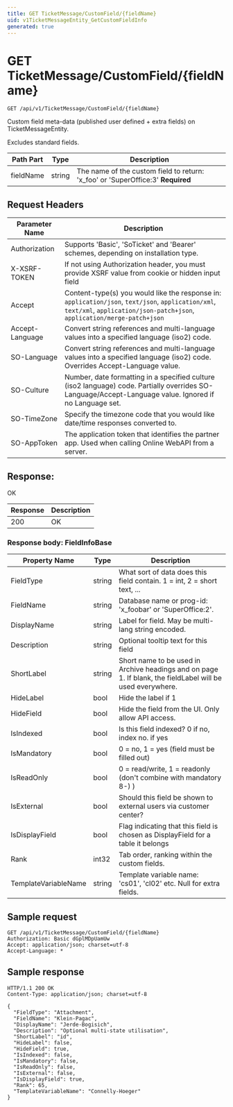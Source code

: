 ```yaml
---
title: GET TicketMessage/CustomField/{fieldName}
uid: v1TicketMessageEntity_GetCustomFieldInfo
generated: true
---
```


# GET TicketMessage/CustomField/{fieldName}

```http
GET /api/v1/TicketMessage/CustomField/{fieldName}
```

Custom field meta-data (published user defined + extra fields) on TicketMessageEntity.


Excludes standard fields.





| Path Part | Type | Description |
|-----------|------|-------------|
| fieldName | string | The name of the custom field to return: 'x_foo' or 'SuperOffice:3' **Required** |



## Request Headers

| Parameter Name | Description |
|----------------|-------------|
| Authorization  | Supports 'Basic', 'SoTicket' and 'Bearer' schemes, depending on installation type. |
| X-XSRF-TOKEN   | If not using Authorization header, you must provide XSRF value from cookie or hidden input field |
| Accept         | Content-type(s) you would like the response in: `application/json`, `text/json`, `application/xml`, `text/xml`, `application/json-patch+json`, `application/merge-patch+json` |
| Accept-Language | Convert string references and multi-language values into a specified language (iso2) code. |
| SO-Language | Convert string references and multi-language values into a specified language (iso2) code. Overrides Accept-Language value. |
| SO-Culture | Number, date formatting in a specified culture (iso2 language) code. Partially overrides SO-Language/Accept-Language value. Ignored if no Language set. |
| SO-TimeZone | Specify the timezone code that you would like date/time responses converted to. |
| SO-AppToken | The application token that identifies the partner app. Used when calling Online WebAPI from a server. |


## Response:

OK

| Response | Description |
|----------------|-------------|
| 200 | OK |

### Response body: FieldInfoBase

| Property Name | Type |  Description |
|----------------|------|--------------|
| FieldType | string | What sort of data does this field contain. 1 = int, 2 = short text, ... |
| FieldName | string | Database name or prog-id: 'x_foobar' or 'SuperOffice:2'. |
| DisplayName | string | Label for field. May be multi-lang string encoded. |
| Description | string | Optional tooltip text for this field |
| ShortLabel | string | Short name to be used in Archive headings and on page 1. If blank, the fieldLabel will be used everywhere. |
| HideLabel | bool | Hide the label if 1 |
| HideField | bool | Hide the field from the UI. Only allow API access. |
| IsIndexed | bool | Is this field indexed? 0 if no, index no. if yes |
| IsMandatory | bool | 0 = no, 1 = yes (field must be filled out) |
| IsReadOnly | bool | 0 = read/write, 1 = readonly (don't combine with mandatory  8-) ) |
| IsExternal | bool | Should this field be shown to external users via customer center? |
| IsDisplayField | bool | Flag indicating that this field is chosen as DisplayField for a table it belongs |
| Rank | int32 | Tab order, ranking within the custom fields. |
| TemplateVariableName | string | Template variable name: 'cs01', 'cl02' etc. Null for extra fields. |

## Sample request

```http!
GET /api/v1/TicketMessage/CustomField/{fieldName}
Authorization: Basic dGplMDpUamUw
Accept: application/json; charset=utf-8
Accept-Language: *
```

## Sample response

```http_
HTTP/1.1 200 OK
Content-Type: application/json; charset=utf-8

{
  "FieldType": "Attachment",
  "FieldName": "Klein-Pagac",
  "DisplayName": "Jerde-Bogisich",
  "Description": "Optional multi-state utilisation",
  "ShortLabel": "id",
  "HideLabel": false,
  "HideField": true,
  "IsIndexed": false,
  "IsMandatory": false,
  "IsReadOnly": false,
  "IsExternal": false,
  "IsDisplayField": true,
  "Rank": 65,
  "TemplateVariableName": "Connelly-Hoeger"
}
```